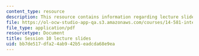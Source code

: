 ```yaml
---
content_type: resource
description: This resource contains information regarding lecture slide 10.
file: https://ol-ocw-studio-app-qa.s3.amazonaws.com/courses/14-581-international-economics-i-spring-2013/bb7de517dfa24ab942b5eadcda68e9ea_MIT14_581S13_Lecslides10.pdf
file_type: application/pdf
resourcetype: Document
title: Session 10 lecture slides
uid: bb7de517-dfa2-4ab9-42b5-eadcda68e9ea
---
```

